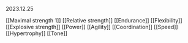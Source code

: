2023.12.25

[[Maximal strength 1]]
[[Relative strength]]
[[Endurance]]
[[Flexibility]]
[[Explosive strength]]
[[Power]]
[[Agility]]
[[Coordination]]
[[Speed]]
[[Hypertrophy]]
[[Tone]]
